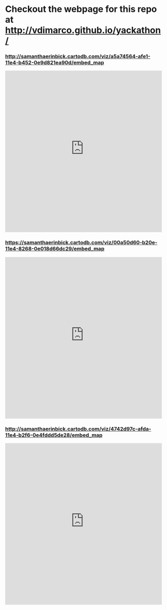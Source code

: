 # Checkout the webpage for this repo at http://vdimarco.github.io/yackathon/

### <http://samanthaerinbick.cartodb.com/viz/a5a74564-afe1-11e4-b452-0e9d821ea90d/embed_map>

<iframe width='100%' height='520' frameborder='0' src='http://samanthaerinbick.cartodb.com/viz/a5a74564-afe1-11e4-b452-0e9d821ea90d/embed_map' allowfullscreen webkitallowfullscreen mozallowfullscreen oallowfullscreen msallowfullscreen></iframe>

### <https://samanthaerinbick.cartodb.com/viz/00a50d60-b20e-11e4-8268-0e018d66dc29/embed_map>

<iframe width='100%' height='520' frameborder='0' src='https://samanthaerinbick.cartodb.com/viz/00a50d60-b20e-11e4-8268-0e018d66dc29/embed_map' allowfullscreen webkitallowfullscreen mozallowfullscreen oallowfullscreen msallowfullscreen></iframe>

### <http://samanthaerinbick.cartodb.com/viz/4742d97c-afda-11e4-b2f6-0e4fddd5de28/embed_map>

<iframe width='100%' height='520' frameborder='0' src='http://samanthaerinbick.cartodb.com/viz/4742d97c-afda-11e4-b2f6-0e4fddd5de28/embed_map' allowfullscreen webkitallowfullscreen mozallowfullscreen oallowfullscreen msallowfullscreen></iframe>